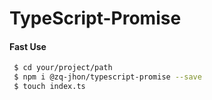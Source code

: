 # TypeScript-Promise

#### Fast Use
```bash
 $ cd your/project/path
 $ npm i @zq-jhon/typescript-promise --save
 $ touch index.ts
```
